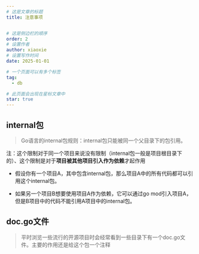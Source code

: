 ```yaml
---
# 这是文章的标题
title: 注意事项


# 这是侧边栏的顺序
order: 2
# 设置作者
author: xiaoxie
# 设置写作时间
date: 2025-01-01

# 一个页面可以有多个标签
tag:
  - db

# 此页面会出现在星标文章中
star: true
---
```






## internal包



> Go语言的internal包规则：internal包只能被同一个父目录下的包引用。



注：这个限制对于同一个项目来说没有限制（internal包一般是项目根目录下的）、这个限制是对于**项目被其他项目引入作为依赖**才起作用



- 假设你有一个项目A，其中包含internal包，那么项目A中的所有代码都可以引用这个internal包。



- 如果另一个项目B想要使用项目A作为依赖，它可以通过go mod引入项目A，但是B项目中的代码不能引用A项目中的internal包。







## doc.go文件



> 平时浏览一些流行的开源项目时会经常看到一些目录下有一个doc.go文件。主要的作用还是给这个包一个注释